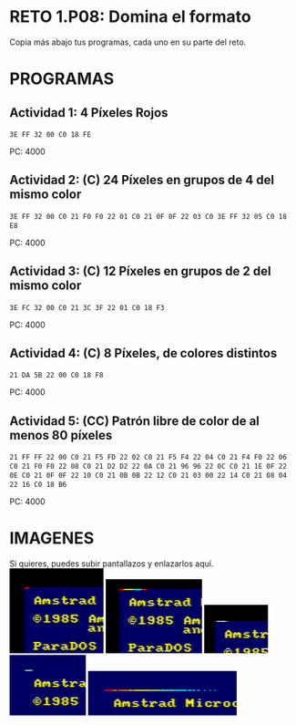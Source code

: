 # RETO 1.P08: Domina el formato
Copia más abajo tus programas, cada uno en su parte del reto.

# PROGRAMAS

## Actividad 1: 4 Píxeles Rojos
```
3E FF 32 00 C0 18 FE
```
PC: 4000

## Actividad 2: (C) 24 Píxeles en grupos de 4 del mismo color
```
3E FF 32 00 C0 21 F0 F0 22 01 C0 21 0F 0F 22 03 C0 3E FF 32 05 C0 18 E8
```
PC: 4000

## Actividad 3: (C) 12 Píxeles en grupos de 2 del mismo color
```
3E FC 32 00 C0 21 3C 3F 22 01 C0 18 F3
```
PC: 4000

## Actividad 4: (C) 8 Píxeles, de colores distintos
```
21 DA 5B 22 00 C0 18 F8
```
PC: 4000
## Actividad 5: (CC) Patrón libre de color de al menos 80 píxeles
```
21 FF FF 22 00 C0 21 F5 FD 22 02 C0 21 F5 F4 22 04 C0 21 F4 F0 22 06 C0 21 F0 F0 22 08 C0 21 D2 D2 22 0A C0 21 96 96 22 0C C0 21 1E 0F 22 0E C0 21 0F 0F 22 10 C0 21 0B 0B 22 12 C0 21 03 00 22 14 C0 21 08 04 22 16 C0 18 B6
```
PC: 4000

# IMAGENES
Si quieres, puedes subir pantallazos y enlazarlos aquí.
![Actividad 1](/pixelesrojos.PNG)
![Actividad 2](/pixelesgruposde4.PNG)
![Actividad 3](/12pxgrupos2.PNG)
![Actividad 4](/8pxindiv.PNG)
![Actividad 5](/patronlibre.PNG)

